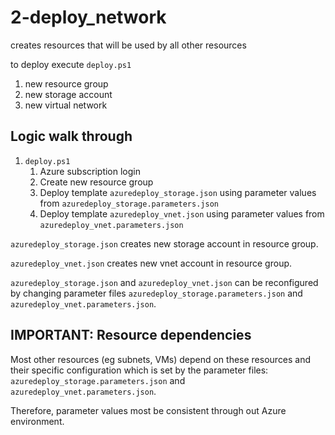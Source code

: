# 2-deploy_network

creates resources that will be used by all other resources

to deploy execute `deploy.ps1`

1. new resource group
1. new storage account
1. new virtual network

## Logic walk through

1. `deploy.ps1`
    1. Azure subscription login
    1. Create new resource group
    1. Deploy template `azuredeploy_storage.json` using parameter values from `azuredeploy_storage.parameters.json`
    1. Deploy template `azuredeploy_vnet.json` using parameter values from `azuredeploy_vnet.parameters.json`

`azuredeploy_storage.json` creates new storage account in resource group.

`azuredeploy_vnet.json` creates new vnet account in resource group.

`azuredeploy_storage.json` and `azuredeploy_vnet.json` can be reconfigured by changing parameter files `azuredeploy_storage.parameters.json` and `azuredeploy_vnet.parameters.json`.

## IMPORTANT: Resource dependencies

Most other resources (eg subnets, VMs) depend on these resources and their specific configuration which is set by the parameter files: `azuredeploy_storage.parameters.json` and `azuredeploy_vnet.parameters.json`.

Therefore, parameter values most be consistent through out Azure environment.
